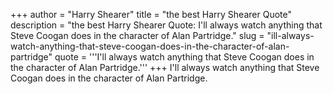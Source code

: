 +++
author = "Harry Shearer"
title = "the best Harry Shearer Quote"
description = "the best Harry Shearer Quote: I'll always watch anything that Steve Coogan does in the character of Alan Partridge."
slug = "ill-always-watch-anything-that-steve-coogan-does-in-the-character-of-alan-partridge"
quote = '''I'll always watch anything that Steve Coogan does in the character of Alan Partridge.'''
+++
I'll always watch anything that Steve Coogan does in the character of Alan Partridge.

